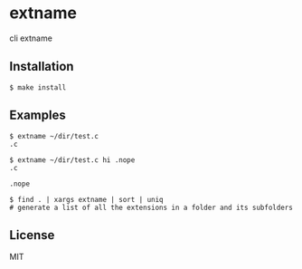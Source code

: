 
# extname

cli extname

## Installation

    $ make install

## Examples

```
$ extname ~/dir/test.c
.c
```

```
$ extname ~/dir/test.c hi .nope
.c

.nope
```

```
$ find . | xargs extname | sort | uniq
# generate a list of all the extensions in a folder and its subfolders
```

## License

  MIT


